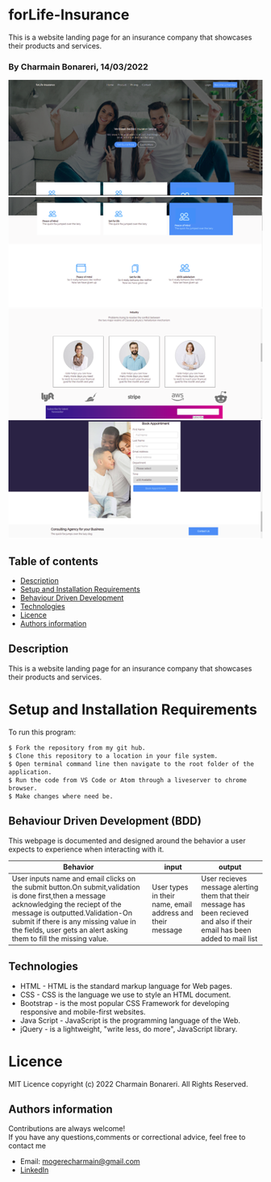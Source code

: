 # forLife-Insurance

This is a website landing page for an insurance company that showcases their products and services.

### By Charmain Bonareri, 14/03/2022

![Portfolio Landing page](./images/screenshot1.png)
![Portfolio Landing page](./images/screenshot2.png)
![Portfolio Landing page](./images/screenshot3.png)
![Portfolio Landing page](./images/screenshot4.png)

## Table of contents
* [Description](#description)
* [Setup and Installation Requirements](#setup)
* [Behaviour Driven Development](#BDD)
* [Technologies](#technologies)
* [Licence](#licence)
* [Authors information](#contact)

## Description
This is a website landing page for an insurance company that showcases their products and services.


# Setup and Installation Requirements
To run this program:

```
$ Fork the repository from my git hub.
$ Clone this repository to a location in your file system.
$ Open terminal command line then navigate to the root folder of the application.
$ Run the code from VS Code or Atom through a liveserver to chrome browser.
$ Make changes where need be.
```
## Behaviour Driven Development (BDD)
This webpage is documented and designed around the behavior a user expects to experience when interacting with it.

| Behavior                                                                                                                                                                                                                                                                                   | input                                                     | output                                                                                                                       |
| ------------------------------------------------------------------------------------------------------------------------------------------------------------------------------------------------------------------------------------------------------------------------------------------ | --------------------------------------------------------- | ---------------------------------------------------------------------------------------------------------------------------- |
| User inputs name and email clicks on the submit button.On submit,validation is done first,then a message acknowledging the reciept of the message is outputted.Validation-On submit if there is any missing value in the fields, user gets an alert asking them to fill the missing value. | User types in their name, email address and their message | User recieves message alerting them that their message has been recieved and also if their email has been added to mail list |


## Technologies
* HTML - HTML is the standard markup language for Web pages.
* CSS - CSS is the language we use to style an HTML document.
* Bootstrap - is the most popular CSS Framework for developing responsive and mobile-first websites.
* Java Script - JavaScript is the programming language of the Web.
* jQuery -  is a lightweight, "write less, do more", JavaScript library. 

# Licence
MIT Licence 
copyright (c) 2022 Charmain Bonareri. All Rights Reserved.


## Authors information
Contributions are always welcome!  
If you have any questions,comments or correctional advice, feel free to contact me
* Email: mogerecharmain@gmail.com
* [LinkedIn](https://www.linkedin.com/in/charmain-bonareri-71a209126/)